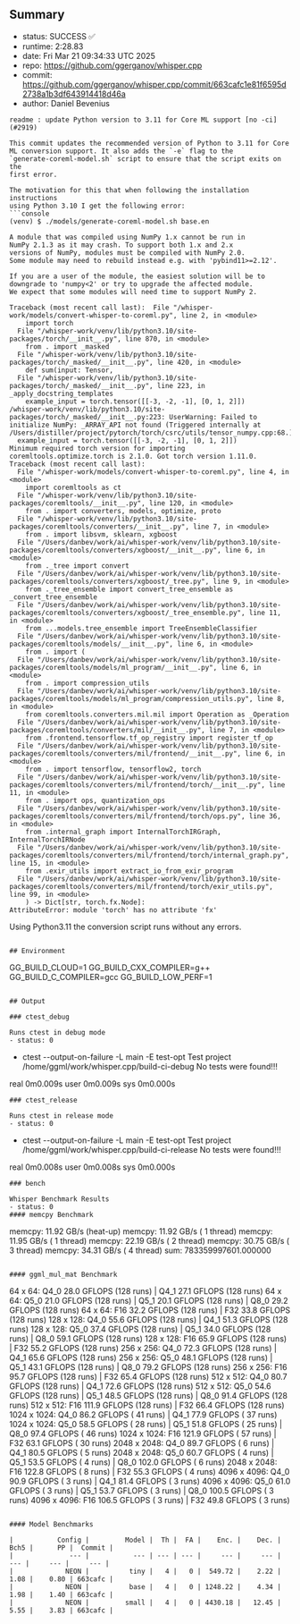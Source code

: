 ## Summary

- status:  SUCCESS ✅
- runtime: 2:28.83
- date:    Fri Mar 21 09:34:33 UTC 2025
- repo:    https://github.com/ggerganov/whisper.cpp
- commit:  https://github.com/ggerganov/whisper.cpp/commit/663cafc1e81f6595d2738a1b3df643914418d46a
- author:  Daniel Bevenius
```
readme : update Python version to 3.11 for Core ML support [no -ci] (#2919)

This commit updates the recommended version of Python to 3.11 for Core
ML conversion support. It also adds the `-e` flag to the
`generate-coreml-model.sh` script to ensure that the script exits on the
first error.

The motivation for this that when following the installation instructions
using Python 3.10 I get the following error:
```console
(venv) $ ./models/generate-coreml-model.sh base.en

A module that was compiled using NumPy 1.x cannot be run in
NumPy 2.1.3 as it may crash. To support both 1.x and 2.x
versions of NumPy, modules must be compiled with NumPy 2.0.
Some module may need to rebuild instead e.g. with 'pybind11>=2.12'.

If you are a user of the module, the easiest solution will be to
downgrade to 'numpy<2' or try to upgrade the affected module.
We expect that some modules will need time to support NumPy 2.

Traceback (most recent call last):  File "/whisper-work/models/convert-whisper-to-coreml.py", line 2, in <module>
    import torch
  File "/whisper-work/venv/lib/python3.10/site-packages/torch/__init__.py", line 870, in <module>
    from . import _masked
  File "/whisper-work/venv/lib/python3.10/site-packages/torch/_masked/__init__.py", line 420, in <module>
    def sum(input: Tensor,
  File "/whisper-work/venv/lib/python3.10/site-packages/torch/_masked/__init__.py", line 223, in _apply_docstring_templates
    example_input = torch.tensor([[-3, -2, -1], [0, 1, 2]])
/whisper-work/venv/lib/python3.10/site-packages/torch/_masked/__init__.py:223: UserWarning: Failed to initialize NumPy: _ARRAY_API not found (Triggered internally at  /Users/distiller/project/pytorch/torch/csrc/utils/tensor_numpy.cpp:68.)
  example_input = torch.tensor([[-3, -2, -1], [0, 1, 2]])
Minimum required torch version for importing coremltools.optimize.torch is 2.1.0. Got torch version 1.11.0.
Traceback (most recent call last):
  File "/whisper-work/models/convert-whisper-to-coreml.py", line 4, in <module>
    import coremltools as ct
  File "/whisper-work/venv/lib/python3.10/site-packages/coremltools/__init__.py", line 120, in <module>
    from . import converters, models, optimize, proto
  File "/whisper-work/venv/lib/python3.10/site-packages/coremltools/converters/__init__.py", line 7, in <module>
    from . import libsvm, sklearn, xgboost
  File "/Users/danbev/work/ai/whisper-work/venv/lib/python3.10/site-packages/coremltools/converters/xgboost/__init__.py", line 6, in <module>
    from ._tree import convert
  File "/Users/danbev/work/ai/whisper-work/venv/lib/python3.10/site-packages/coremltools/converters/xgboost/_tree.py", line 9, in <module>
    from ._tree_ensemble import convert_tree_ensemble as _convert_tree_ensemble
  File "/Users/danbev/work/ai/whisper-work/venv/lib/python3.10/site-packages/coremltools/converters/xgboost/_tree_ensemble.py", line 11, in <module>
    from ...models.tree_ensemble import TreeEnsembleClassifier
  File "/Users/danbev/work/ai/whisper-work/venv/lib/python3.10/site-packages/coremltools/models/__init__.py", line 6, in <module>
    from . import (
  File "/Users/danbev/work/ai/whisper-work/venv/lib/python3.10/site-packages/coremltools/models/ml_program/__init__.py", line 6, in <module>
    from . import compression_utils
  File "/Users/danbev/work/ai/whisper-work/venv/lib/python3.10/site-packages/coremltools/models/ml_program/compression_utils.py", line 8, in <module>
    from coremltools.converters.mil.mil import Operation as _Operation
  File "/Users/danbev/work/ai/whisper-work/venv/lib/python3.10/site-packages/coremltools/converters/mil/__init__.py", line 7, in <module>
    from .frontend.tensorflow.tf_op_registry import register_tf_op
  File "/Users/danbev/work/ai/whisper-work/venv/lib/python3.10/site-packages/coremltools/converters/mil/frontend/__init__.py", line 6, in <module>
    from . import tensorflow, tensorflow2, torch
  File "/Users/danbev/work/ai/whisper-work/venv/lib/python3.10/site-packages/coremltools/converters/mil/frontend/torch/__init__.py", line 11, in <module>
    from . import ops, quantization_ops
  File "/Users/danbev/work/ai/whisper-work/venv/lib/python3.10/site-packages/coremltools/converters/mil/frontend/torch/ops.py", line 36, in <module>
    from .internal_graph import InternalTorchIRGraph, InternalTorchIRNode
  File "/Users/danbev/work/ai/whisper-work/venv/lib/python3.10/site-packages/coremltools/converters/mil/frontend/torch/internal_graph.py", line 15, in <module>
    from .exir_utils import extract_io_from_exir_program
  File "/Users/danbev/work/ai/whisper-work/venv/lib/python3.10/site-packages/coremltools/converters/mil/frontend/torch/exir_utils.py", line 99, in <module>
    ) -> Dict[str, torch.fx.Node]:
AttributeError: module 'torch' has no attribute 'fx'
```
Using Python3.11 the conversion script runs without any errors.
```

## Environment

```
GG_BUILD_CLOUD=1
GG_BUILD_CXX_COMPILER=g++
GG_BUILD_C_COMPILER=gcc
GG_BUILD_LOW_PERF=1
```

## Output

### ctest_debug

Runs ctest in debug mode
- status: 0
```
+ ctest --output-on-failure -L main -E test-opt
Test project /home/ggml/work/whisper.cpp/build-ci-debug
No tests were found!!!

real	0m0.009s
user	0m0.009s
sys	0m0.000s
```
### ctest_release

Runs ctest in release mode
- status: 0
```
+ ctest --output-on-failure -L main -E test-opt
Test project /home/ggml/work/whisper.cpp/build-ci-release
No tests were found!!!

real	0m0.008s
user	0m0.008s
sys	0m0.000s
```
### bench

Whisper Benchmark Results
- status: 0
#### memcpy Benchmark

```
memcpy:   11.92 GB/s (heat-up)
memcpy:   11.92 GB/s ( 1 thread)
memcpy:   11.95 GB/s ( 1 thread)
memcpy:   22.19 GB/s ( 2 thread)
memcpy:   30.75 GB/s ( 3 thread)
memcpy:   34.31 GB/s ( 4 thread)
sum:    783359997601.000000
```

#### ggml_mul_mat Benchmark

```
  64 x   64: Q4_0    28.0 GFLOPS (128 runs) | Q4_1    27.1 GFLOPS (128 runs)
  64 x   64: Q5_0    21.0 GFLOPS (128 runs) | Q5_1    20.1 GFLOPS (128 runs) | Q8_0    29.2 GFLOPS (128 runs)
  64 x   64: F16     32.2 GFLOPS (128 runs) | F32     33.8 GFLOPS (128 runs)
 128 x  128: Q4_0    55.6 GFLOPS (128 runs) | Q4_1    51.3 GFLOPS (128 runs)
 128 x  128: Q5_0    37.4 GFLOPS (128 runs) | Q5_1    34.0 GFLOPS (128 runs) | Q8_0    59.1 GFLOPS (128 runs)
 128 x  128: F16     65.9 GFLOPS (128 runs) | F32     55.2 GFLOPS (128 runs)
 256 x  256: Q4_0    72.3 GFLOPS (128 runs) | Q4_1    65.6 GFLOPS (128 runs)
 256 x  256: Q5_0    48.1 GFLOPS (128 runs) | Q5_1    43.1 GFLOPS (128 runs) | Q8_0    79.2 GFLOPS (128 runs)
 256 x  256: F16     95.7 GFLOPS (128 runs) | F32     65.4 GFLOPS (128 runs)
 512 x  512: Q4_0    80.7 GFLOPS (128 runs) | Q4_1    72.6 GFLOPS (128 runs)
 512 x  512: Q5_0    54.6 GFLOPS (128 runs) | Q5_1    48.5 GFLOPS (128 runs) | Q8_0    91.4 GFLOPS (128 runs)
 512 x  512: F16    111.9 GFLOPS (128 runs) | F32     66.4 GFLOPS (128 runs)
1024 x 1024: Q4_0    86.2 GFLOPS ( 41 runs) | Q4_1    77.9 GFLOPS ( 37 runs)
1024 x 1024: Q5_0    58.5 GFLOPS ( 28 runs) | Q5_1    51.8 GFLOPS ( 25 runs) | Q8_0    97.4 GFLOPS ( 46 runs)
1024 x 1024: F16    121.9 GFLOPS ( 57 runs) | F32     63.1 GFLOPS ( 30 runs)
2048 x 2048: Q4_0    89.7 GFLOPS (  6 runs) | Q4_1    80.5 GFLOPS (  5 runs)
2048 x 2048: Q5_0    60.7 GFLOPS (  4 runs) | Q5_1    53.5 GFLOPS (  4 runs) | Q8_0   102.0 GFLOPS (  6 runs)
2048 x 2048: F16    122.8 GFLOPS (  8 runs) | F32     55.3 GFLOPS (  4 runs)
4096 x 4096: Q4_0    90.9 GFLOPS (  3 runs) | Q4_1    81.4 GFLOPS (  3 runs)
4096 x 4096: Q5_0    61.0 GFLOPS (  3 runs) | Q5_1    53.7 GFLOPS (  3 runs) | Q8_0   100.5 GFLOPS (  3 runs)
4096 x 4096: F16    106.5 GFLOPS (  3 runs) | F32     49.8 GFLOPS (  3 runs)
```

#### Model Benchmarks

|           Config |         Model |  Th |  FA |    Enc. |    Dec. |    Bch5 |      PP |  Commit |
|              --- |           --- | --- | --- |     --- |     --- |     --- |     --- |     --- |
|             NEON |          tiny |   4 |   0 |  549.72 |    2.22 |    1.08 |    0.80 | 663cafc |
|             NEON |          base |   4 |   0 | 1248.22 |    4.34 |    1.98 |    1.40 | 663cafc |
|             NEON |         small |   4 |   0 | 4430.18 |   12.45 |    5.55 |    3.83 | 663cafc |

